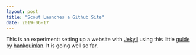 ```yaml
---
layout: post
title: "Scout Launches a Github Site"
date: 2019-06-17
---
```


This is an experiment: setting up a website with [Jekyll](https://jekyllrb.com) using this little [guide](http://jmcglone.com/guides/github-pages/) by [hankquinlan](https://github.com/hankquinlan).
It is going well so far. 
